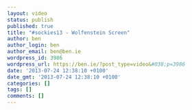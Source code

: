 ```yaml
---
layout: video
status: publish
published: true
title: "#sockies13 - Wolfenstein Screen"
author: ben
author_login: ben
author_email: ben@ben.ie
wordpress_id: 3986
wordpress_url: https://ben.ie/?post_type=video&#038;p=3986
date: '2013-07-24 12:38:10 +0100'
date_gmt: '2013-07-24 12:38:10 +0100'
categories: []
tags: []
comments: []
---
```


